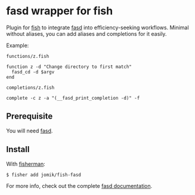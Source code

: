 # fasd wrapper for fish

Plugin for [fish] to integrate [fasd] into efficiency-seeking workflows.
Minimal without aliases, you can add aliases and completions for it easily.

Example:

`functions/z.fish`
```fish
function z -d "Change directory to first match"
  fasd_cd -d $argv
end
```

`completions/z.fish`
```fish
complete -c z -a "(__fasd_print_completion -d)" -f
```

## Prerequisite

You will need [fasd].

## Install

With [fisherman]:

```fish
$ fisher add jomik/fish-fasd
```

For more info, check out the complete [fasd documentation][fasd].

[fish]: https://fishshell.com
[fasd]: https://github.com/clvv/fasd
[fisherman]: https://github.com/fisherman/fisherman

